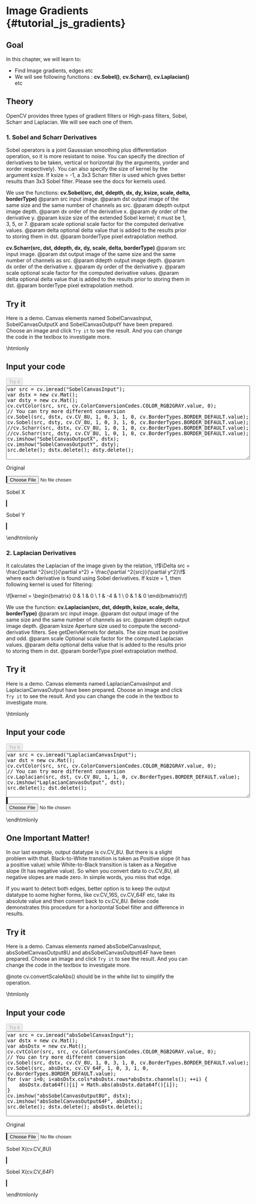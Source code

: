 Image Gradients {#tutorial_js_gradients}
===============

Goal
----

In this chapter, we will learn to:

-   Find Image gradients, edges etc
-   We will see following functions : **cv.Sobel()**, **cv.Scharr()**, **cv.Laplacian()** etc

Theory
------

OpenCV provides three types of gradient filters or High-pass filters, Sobel, Scharr and Laplacian.
We will see each one of them.

### 1. Sobel and Scharr Derivatives

Sobel operators is a joint Gausssian smoothing plus differentiation operation, so it is more
resistant to noise. You can specify the direction of derivatives to be taken, vertical or horizontal
(by the arguments, yorder and xorder respectively). You can also specify the size of kernel by the
argument ksize. If ksize = -1, a 3x3 Scharr filter is used which gives better results than 3x3 Sobel
filter. Please see the docs for kernels used.

We use the functions: **cv.Sobel(src, dst, ddepth, dx, dy, ksize, scale, delta, borderType)** 
@param src         input image.
@param dst         output image of the same size and the same number of channels as src.
@param ddepth      output image depth.
@param dx          order of the derivative x.
@param dy          order of the derivative y.
@param ksize       size of the extended Sobel kernel; it must be 1, 3, 5, or 7.
@param scale       optional scale factor for the computed derivative values.
@param delta       optional delta value that is added to the results prior to storing them in dst.
@param borderType  pixel extrapolation method.

**cv.Scharr(src, dst, ddepth, dx, dy, scale, delta, borderType)** 
@param src         input image.
@param dst         output image of the same size and the same number of channels as src.
@param ddepth      output image depth.
@param dx          order of the derivative x.
@param dy          order of the derivative y.
@param scale       optional scale factor for the computed derivative values.
@param delta       optional delta value that is added to the results prior to storing them in dst.
@param borderType  pixel extrapolation method.

Try it
------

Here is a demo. Canvas elements named SobelCanvasInput, SobelCanvasOutputX and SobelCanvasOutputY have been prepared. Choose an image and
click `Try it` to see the result. And you can change the code in the textbox to investigate more.

\htmlonly
<!DOCTYPE html>
<head>
<style>
canvas {
    border: 1px solid black;
}
</style>
</head>
<body>
<div id="SobelCodeArea">
<h2>Input your code</h2>
<button id="SobelTryIt" disabled="true" onclick="SobelExecuteCode()">Try it</button><br>
<textarea rows="13" cols="80" id="SobelTestCode" spellcheck="false">
var src = cv.imread("SobelCanvasInput");
var dstx = new cv.Mat();
var dsty = new cv.Mat();
cv.cvtColor(src, src, cv.ColorConversionCodes.COLOR_RGB2GRAY.value, 0);
// You can try more different conversion
cv.Sobel(src, dstx, cv.CV_8U, 1, 0, 3, 1, 0, cv.BorderTypes.BORDER_DEFAULT.value);
cv.Sobel(src, dsty, cv.CV_8U, 1, 0, 3, 1, 0, cv.BorderTypes.BORDER_DEFAULT.value);
//cv.Scharr(src, dstx, cv.CV_8U, 1, 0, 1, 0, cv.BorderTypes.BORDER_DEFAULT.value);
//cv.Scharr(src, dsty, cv.CV_8U, 1, 0, 1, 0, cv.BorderTypes.BORDER_DEFAULT.value);
cv.imshow("SobelCanvasOutputX", dstx);
cv.imshow("SobelCanvasOutputY", dsty); 
src.delete(); dstx.delete(); dsty.delete();
</textarea>
</div>
<div id="SobelShowcase">
    <div>
        <div>
            <p>Original</p>
            <canvas id="SobelCanvasInput"></canvas>
            <input type="file" id="SobelInput" name="file" />
        </div>       
        <div>
            <p>Sobel X</p>
            <canvas id="SobelCanvasOutputX"></canvas>
        </div>
        <div>
            <p>Sobel Y</p>
            <canvas id="SobelCanvasOutputY"></canvas>
        </div>
    </div>
</div>
<script src="utils.js"></script>
<script async src="opencv.js" id="opencvjs"></script>
<script>
function SobelExecuteCode() {
    var SobelText = document.getElementById("SobelTestCode").value;
    eval(SobelText);
}

loadImageToCanvas("lena.jpg", "SobelCanvasInput");
var SobelInputElement = document.getElementById("SobelInput");
SobelInputElement.addEventListener("change", SobelHandleFiles, false);
function SobelHandleFiles(e) {
    var SobelUrl = URL.createObjectURL(e.target.files[0]);
    loadImageToCanvas(SobelUrl, "SobelCanvasInput");
}
</script>
</body>
\endhtmlonly

### 2. Laplacian Derivatives

It calculates the Laplacian of the image given by the relation,
\f$\Delta src = \frac{\partial ^2{src}}{\partial x^2} + \frac{\partial ^2{src}}{\partial y^2}\f$ where
each derivative is found using Sobel derivatives. If ksize = 1, then following kernel is used for
filtering:

\f[kernel = \begin{bmatrix} 0 & 1 & 0 \\ 1 & -4 & 1 \\ 0 & 1 & 0  \end{bmatrix}\f]

We use the function: **cv.Laplacian(src, dst, ddepth, ksize, scale, delta, borderType)** 
@param src         input image.
@param dst         output image of the same size and the same number of channels as src.
@param ddepth      output image depth.
@param ksize       Aperture size used to compute the second-derivative filters. See getDerivKernels for details. The size must be positive and odd.
@param scale       Optional scale factor for the computed Laplacian values.
@param delta       optional delta value that is added to the results prior to storing them in dst.
@param borderType  pixel extrapolation method.

Try it
------

Here is a demo. Canvas elements named LaplacianCanvasInput and LaplacianCanvasOutput have been prepared. Choose an image and
click `Try it` to see the result. And you can change the code in the textbox to investigate more.

\htmlonly
<!DOCTYPE html>
<head>
<style>
canvas {
    border: 1px solid black;
}
</style>
</head>
<body>
<div id="LaplacianCodeArea">
<h2>Input your code</h2>
<button id="LaplacianTryIt" disabled="true" onclick="LaplacianExecuteCode()">Try it</button><br>
<textarea rows="8" cols="80" id="LaplacianTestCode" spellcheck="false">
var src = cv.imread("LaplacianCanvasInput");
var dst = new cv.Mat();
cv.cvtColor(src, src, cv.ColorConversionCodes.COLOR_RGB2GRAY.value, 0);
// You can try more different conversion
cv.Laplacian(src, dst, cv.CV_8U, 1, 1, 0, cv.BorderTypes.BORDER_DEFAULT.value);
cv.imshow("LaplacianCanvasOutput", dst);
src.delete(); dst.delete();
</textarea>
</div>
<div id="LaplacianShowcase">
    <div>
        <canvas id="LaplacianCanvasInput"></canvas>
        <canvas id="LaplacianCanvasOutput"></canvas>
    </div>
    <input type="file" id="LaplacianInput" name="file" />
</div>
<script>
function LaplacianExecuteCode() {
    var LaplacianText = document.getElementById("LaplacianTestCode").value;
    eval(LaplacianText);
}

loadImageToCanvas("lena.jpg", "LaplacianCanvasInput");
var LaplacianInputElement = document.getElementById("LaplacianInput");
LaplacianInputElement.addEventListener("change", LaplacianHandleFiles, false);
function LaplacianHandleFiles(e) {
    var LaplacianUrl = URL.createObjectURL(e.target.files[0]);
    loadImageToCanvas(LaplacianUrl, "LaplacianCanvasInput");
}
</script>
</body>
\endhtmlonly

One Important Matter!
---------------------

In our last example, output datatype is cv.CV_8U. But there is a slight problem with
that. Black-to-White transition is taken as Positive slope (it has a positive value) while
White-to-Black transition is taken as a Negative slope (It has negative value). So when you convert
data to cv.CV_8U, all negative slopes are made zero. In simple words, you miss that edge.

If you want to detect both edges, better option is to keep the output datatype to some higher forms,
like cv.CV_16S, cv.CV_64F etc, take its absolute value and then convert back to cv.CV_8U.
Below code demonstrates this procedure for a horizontal Sobel filter and difference in results.

Try it
------

Here is a demo. Canvas elements named absSobelCanvasInput, absSobelCanvasOutput8U and absSobelCanvasOutput64F have been prepared. Choose an image and
click `Try it` to see the result. And you can change the code in the textbox to investigate more.

@note cv.convertScaleAbs() should be in the white list to simplify the operation.

\htmlonly
<!DOCTYPE html>
<head>
<style>
canvas {
    border: 1px solid black;
}
</style>
</head>
<body>
<div id="absSobelCodeArea">
<h2>Input your code</h2>
<button id="absSobelTryIt" disabled="true" onclick="absSobelExecuteCode()">Try it</button><br>
<textarea rows="15" cols="80" id="absSobelTestCode" spellcheck="false">
var src = cv.imread("absSobelCanvasInput");
var dstx = new cv.Mat();
var absDstx = new cv.Mat();
cv.cvtColor(src, src, cv.ColorConversionCodes.COLOR_RGB2GRAY.value, 0);
// You can try more different conversion
cv.Sobel(src, dstx, cv.CV_8U, 1, 0, 3, 1, 0, cv.BorderTypes.BORDER_DEFAULT.value);
cv.Sobel(src, absDstx, cv.CV_64F, 1, 0, 3, 1, 0, cv.BorderTypes.BORDER_DEFAULT.value);
for (var i=0; i<absDstx.cols*absDstx.rows*absDstx.channels(); ++i) {
    absDstx.data64f()[i] = Math.abs(absDstx.data64f()[i]);
}
cv.imshow("absSobelCanvasOutput8U", dstx);
cv.imshow("absSobelCanvasOutput64F", absDstx); 
src.delete(); dstx.delete(); absDstx.delete();
</textarea>
</div>
<div id="absSobelShowcase">
    <div>
        <div>
            <p>Original</p>
            <canvas id="absSobelCanvasInput"></canvas>
            <input type="file" id="absSobelInput" name="file" />
        </div>       
        <div>
            <p>Sobel X(cv.CV_8U)</p>
            <canvas id="absSobelCanvasOutput8U"></canvas>
        </div>
        <div>
            <p>Sobel X(cv.CV_64F)</p>
            <canvas id="absSobelCanvasOutput64F"></canvas>
        </div>
    </div>
</div>
<script>
function absSobelExecuteCode() {
    var absSobelText = document.getElementById("absSobelTestCode").value;
    eval(absSobelText);
}

loadImageToCanvas("LinuxLogo.jpg", "absSobelCanvasInput");
var absSobelInputElement = document.getElementById("absSobelInput");
absSobelInputElement.addEventListener("change", absSobelHandleFiles, false);
function absSobelHandleFiles(e) {
    var absSobelUrl = URL.createObjectURL(e.target.files[0]);
    loadImageToCanvas(absSobelUrl, "absSobelCanvasInput");
}
document.getElementById("opencvjs").onload = function() {
    document.getElementById("SobelTryIt").disabled = false;
    document.getElementById("LaplacianTryIt").disabled = false;
    document.getElementById("absSobelTryIt").disabled = false;
};
</script>
</body>
\endhtmlonly
